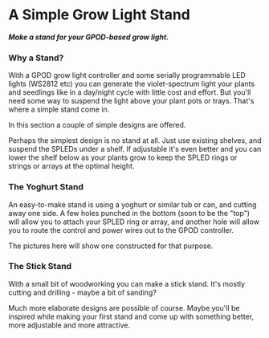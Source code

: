 # A Simple Grow Light Stand
_**Make a stand for your GPOD-based grow light.**_
### Why a Stand?
With a GPOD grow light controller and some serially programmable LED lights (WS2812 etc) you can generate the violet-spectrum light your plants and seedlings like in a day/night cycle with little cost and effort. But you'll need some way to suspend the light above your plant pots or trays.  That's where a simple stand come in.

In this section a couple of simple designs are offered.  

Perhaps the simplest design is no stand at all. Just use existing shelves, and suspend the SPLEDs under a shelf. If adjustable it's even better and you can lower the shelf below as your plants grow to keep the SPLED rings or strings or arrays at the optimal height.

### The Yoghurt Stand
An easy-to-make stand is using a yoghurt or similar tub or can, and cutting away one side.  A few holes punched in the bottom (soon to be the "top") will allow you to attach your SPLED ring or array, and another hole will allow you to route the control and power wires out to the GPOD controller.

The pictures here will show one constructed for that purpose. 

### The Stick Stand
With a small bit of woodworking you can make a stick stand. It's mostly cutting and drilling - maybe a bit of sanding?  

Much more elaborate designs are possible of course. Maybe you'll be inspired while making your first stand and come up with something better, more adjustable and more attractive.  